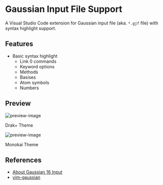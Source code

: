 # Gaussian Input File Support

A Visual Studio Code extension for Gaussian input file (aka. `*.gjf` file) with syntax highlight support.

## Features

- Basic syntax highlight
    - Link 0 commands
    - Keyword options
    - Methods
    - Basises
    - Atom symbols
    - Numbers

## Preview

![preview-image](https://github.com/mizu-bai/VSCode-Gaussian-Input-File-Support/blob/main/assets/preview-drak-plus.png)

Drak+ Theme

![preview-image](https://github.com/mizu-bai/VSCode-Gaussian-Input-File-Support/blob/main/assets/preview-monokai.png)

Monokai Theme

## References

- [About Gaussian 16 Input](https://gaussian.com/input/)
- [vim-gaussian](https://github.com/hessammehr/vim-gaussian)
